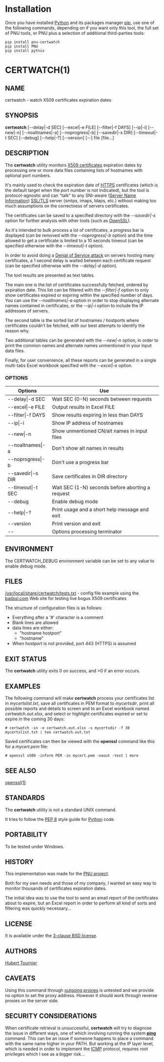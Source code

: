 # Installation
Once you have installed [Python](https://www.python.org/downloads/) and its packages manager [pip](https://pip.pypa.io/en/stable/installation/),
use one of the following commands, depending on if you want only this tool, the full set of PNU tools, or PNU plus a selection of additional third-parties tools:

```
pip install pnu-certwatch
pip install PNU
pip install pytnix
```

# CERTWATCH(1)

## NAME
certwatch - watch X509 certificates expiration dates

## SYNOPSIS
**certwatch**
\[--delay|-d SEC\]
\[--excel|-e FILE\]
\[--filter|-f DAYS\]
\[--ip|-i\]
\[--new|-n\]
\[--noaltnames|-a\]
\[--noprogress|-b\]
\[--savedir|-s DIR\]
\[--timeout|-t SEC\]
\[--debug\]
\[--help|-?\]
\[--version\]
\[--\]
file [file...]

## DESCRIPTION
The **certwatch** utility monitors [X509 certificates](https://en.wikipedia.org/wiki/X.509) expiration dates
by processing one or more data files containing lists of hostnames with optional port numbers.

It's mainly used to check the expiration date of [HTTPS](https://en.wikipedia.org/wiki/HTTPS) certificates (which is the default target when the port number is not indicated),
but the tool is protocol-agnostic and can "talk" to any SNI-aware ([Server Name Information](https://en.wikipedia.org/wiki/Server_Name_Indication)) [SSL/TLS](https://en.wikipedia.org/wiki/Transport_Layer_Security) server (smtps, imaps, ldaps, etc.)
without making too much assumptions on the correctness of servers certificates.

The certificates can be saved to a specified directory with the *--savedir|-s* option for further analysis with other tools (such as [OpenSSL](https://www.openssl.org/)).

As it's intended to bulk process a lot of certificates, a progress bar is displayed (can be removed with the *--noprogress|-b* option)
and the time allowed to get a certificate is limited to a 10 seconds timeout (can be specified otherwise with the *--timeout|-t* option).

In order to avoid doing a [Denial of Service attack](https://en.wikipedia.org/wiki/Denial-of-service_attack) on servers hosting many certificates, a 1 second delay is waited between each certificate request 
(can be specified otherwise with the *--delay|-d* option).

The tool results are presented as text tables.

The main one is the list of certificates successfully fetched, ordered by expiration date.
This list can be filtered with the *--filter|-f* option to only show certificates expired or expiring within the specified number of days.
You can use the *--noaltnames|-a* option in order to stop displaying alternate names contained in certificates,
or the *--ip|-i* option to include the IP addresses of servers.

The second table is the sorted list of hostnames / hostports where certificates couldn't be fetched,
with our best attempts to identify the reason why.

Two additional tables can be generated with the *--new|-n* option, in order to print the common names and alternate names
unmentioned in your input data files.

Finally, for user convenience, all these reports can be generated in a single multi-tabs Excel workbook specified with the *--excel|-e* option.

### OPTIONS
Options | Use
------- | ---
--delay\|-d SEC|Wait SEC (0-N) seconds between requests
--excel\|-e FILE|Output results in Excel FILE
--filter\|-f DAYS|Show results expiring in less than DAYS
--ip\|-i|Show IP address of hostnames
--new\|-n|Show unmentioned CN/alt names in input files
--noaltnames\|-a|Don't show alt names in results
--noprogress\|-b|Don't use a progress bar
--savedir\|-s DIR|Save certificates in DIR directory
--timeout\|-t SEC|Wait SEC (1-N) seconds before aborting a request
--debug|Enable debug mode
--help\|-?|Print usage and a short help message and exit
--version|Print version and exit
--|Options processing terminator

## ENVIRONMENT
The CERTWATCH_DEBUG environment variable can be set to any value to enable debug mode.

## FILES
[/usr/local/share/certwatch/tests.txt](https://github.com/HubTou/certwatch/blob/main/data/tests.txt) - config file example using the [badssl.com](https://badssl.com) Web site for testing live bogus X509 certificates

The structure of configuration files is as follows:
* Everything after a '#' character is a comment
* Blank lines are allowed
* data lines are either:
  * "hostname hostport"
  * "hostname"
* When hostport is not provided, port 443 (HTTPS) is assumed

## EXIT STATUS
The **certwatch** utility exits 0 on success, and >0 if an error occurs.

## EXAMPLES
The following command will make **certwatch** process your certificates list in *mycertslist.txt*,
save all certificates in PEM format to *mycertsdir*, print all possible reports and details to screen
and to an Excel workbook named *certwatch.out.xlsx*, and select or highlight certificates
expired or set to expire in the coming 30 days:
```Shell
# certwatch -in -e certwatch.out.xlsx -s mycertsdir -f 30 mycertslist.txt | tee certwatch.out.txt
```

Saved certificates can then be viewed with the **openssl** command like this for a *mycert.pem* file:
```Shell
# openssl x509 -inform PEM -in mycert.pem -noout -text | more
```

## SEE ALSO
[openssl(1)](https://www.openssl.org/docs/manmaster/man1/openssl.html)

## STANDARDS
The **certwatch** utility is not a standard UNIX command.

It tries to follow the [PEP 8](https://www.python.org/dev/peps/pep-0008/) style guide for [Python](https://www.python.org/) code.

## PORTABILITY
To be tested under Windows.

## HISTORY
This implementation was made for the [PNU project](https://github.com/HubTou/PNU).

Both for my own needs and those of my company, I wanted an easy way to monitor thousands of certificates expiration dates.

The initial idea was to use the tool to send an email report of the certificates about to expire, but an Excel report in order to perform all kind of sorts and filtering was quickly necessary...

## LICENSE
It is available under the [3-clause BSD license](https://opensource.org/licenses/BSD-3-Clause).

## AUTHORS
[Hubert Tournier](https://github.com/HubTou)

## CAVEATS
Using this command through [outgoing proxies](https://en.wikipedia.org/wiki/Proxy_server) is untested and we provide no option to set the proxy address.
However it should work through reverse proxies on the server side.

## SECURITY CONSIDERATIONS
When certificate retrieval is unsuccessful, **certwatch** will try to diagnose the issue in different ways, one of which involving
running the system **[ping](https://en.wikipedia.org/wiki/Ping_(networking_utility))** command. This can be an issue if someone happens to place a command with the same name higher in your PATH.
But working at the IP layer level, which is needed in order to implement the [ICMP](https://en.wikipedia.org/wiki/Internet_Control_Message_Protocol) protocol, requires root privileges which I see as a bigger risk...
